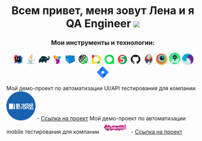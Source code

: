 <h1 align="center">Всем привет, меня зовут Лена и я QA Engineer</a> 
<img src="https://github.com/blackcater/blackcater/raw/main/images/Hi.gif" height="32"/></h1>

<h3 align="center">Мои инструменты и технологии:</h3>

<p align="center">
<a href="https://www.jetbrains.com/idea/"><img width="6%" title="IntelliJ IDEA" src="logo/Intelij_IDEA.svg"/></a> 
<a href="https://www.java.com/"><img width="6%" title="Java" src="logo/Java.svg"/></a>
<a href="https://gradle.org/"><img width="6%" title="Gradle" src="logo/Gradle.svg"/></a> 
<a href="https://selenide.org/"><img width="6%" title="Selenide" src="logo/Selenide.svg"/></a> 
<a href="https://aerokube.com/selenoid/"><img width="6%" title="Selenoid" src="logo/Selenoid.svg"/></a>
<a href="https://rest-assured.io"><img width="6%" title="REST-Assured" src="logo/RestAssured.svg"/></a>
<a href="https://github.com/allure-framework/allure2"><img width="6%" title="Allure Report" src="logo/Allure_Report.svg"/></a>
<a href="https://qameta.io"><img width="6%" title="Allure TestOps" src="logo/Allure_TO.svg"/></a>
<a href="https://junit.org/junit5/"><img width="6%" title="JUnit5" src="logo/JUnit5.svg"/></a> 
<a href="https://github.com/"><img width="6%" title="GitHub" src="logo/GitHub.svg"/></a> 
<a href="https://www.jenkins.io/"><img width="6%" title="Jenkins" src="logo/Jenkins.svg"/></a> 
<a href="https://app-automate.browserstack.com/"><img width="6%" title="BrowserStack" src="logo/Browserstack.svg"/></a>  
<a href="https://developer.android.com/studio"><img width="6%" title="Android Studio.svg" src="logo/Android_Studio.svg"/></a>   
<a href="https://appium.io"><img width="6%" title="Appium" src="logo/Appium.svg"/></a>  
<a href="https://www.atlassian.com/software/jira"><img width="6%" title="Jira" src="logo/Jira.svg"/></a>  
</p>

Мой демо-проект по автоматизации UI/API тестирования для компании [<img width="15%" title="chitai_gorod" src="logo/paw.png"/>](https://www.chitai-gorod.ru/) - [Ссылка на проект](https://github.com/AkimovaLena/qa_guru_final_project)
Мой демо-проект по автоматизации mobile тестирования для компании [<img width="15%" title="WB" src="logo/wb.png"/>](https://global.wildberries.ru/) - [Ссылка на проект](https://github.com/AkimovaLena/qa_guru_final_project_mobile)
